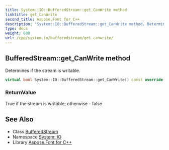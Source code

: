 ```yaml
---
title: System::IO::BufferedStream::get_CanWrite method
linktitle: get_CanWrite
second_title: Aspose.Font for C++
description: 'System::IO::BufferedStream::get_CanWrite method. Determines if the stream is writable in C++.'
type: docs
weight: 600
url: /cpp/system.io/bufferedstream/get_canwrite/
---
```

## BufferedStream::get_CanWrite method


Determines if the stream is writable.

```cpp
virtual bool System::IO::BufferedStream::get_CanWrite() const override
```


### ReturnValue

True if the stream is writable; otherwise - false

## See Also

* Class [BufferedStream](../)
* Namespace [System::IO](../../)
* Library [Aspose.Font for C++](../../../)
